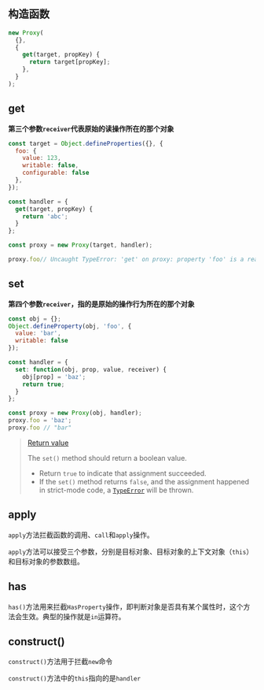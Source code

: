 
## 构造函数
```javascript
new Proxy(
  {},
  {
    get(target, propKey) {
      return target[propKey];
    },
  }
);
```

## get

**第三个参数`receiver`代表原始的读操作所在的那个对象**

```javascript
const target = Object.defineProperties({}, {
  foo: {
    value: 123,
    writable: false,
    configurable: false
  },
});

const handler = {
  get(target, propKey) {
    return 'abc';
  }
};

const proxy = new Proxy(target, handler);

proxy.foo// Uncaught TypeError: 'get' on proxy: property 'foo' is a read-only and non-configurable data property on the proxy target but the proxy did not return its actual value (expected '123' but got 'abc')
```

## set
**第四个参数`receiver`，指的是原始的操作行为所在的那个对象**

```javascript
const obj = {};
Object.defineProperty(obj, 'foo', {
  value: 'bar',
  writable: false
});

const handler = {
  set: function(obj, prop, value, receiver) {
    obj[prop] = 'baz';
    return true;
  }
};

const proxy = new Proxy(obj, handler);
proxy.foo = 'baz';
proxy.foo // "bar"
```

>[Return value](https://developer.mozilla.org/en-US/docs/Web/JavaScript/Reference/Global_Objects/Proxy/Proxy/set#return_value "Permalink to Return value")
>
>The `set()` method should return a boolean value.
>
> + Return `true` to indicate that assignment succeeded.
> + If the `set()` method returns `false`, and the assignment happened in strict-mode code, a [`TypeError`](https://developer.mozilla.org/en-US/docs/Web/JavaScript/Reference/Global_Objects/TypeError) will be thrown.
> 
 
## apply
`apply`方法拦截函数的调用、`call`和`apply`操作。

`apply`方法可以接受三个参数，分别是目标对象、目标对象的上下文对象（`this`）和目标对象的参数数组。


## has
`has()`方法用来拦截`HasProperty`操作，即判断对象是否具有某个属性时，这个方法会生效。典型的操作就是`in`运算符。

## construct()
`construct()`方法用于拦截`new`命令

`construct()`方法中的`this`指向的是`handler`


